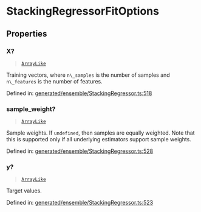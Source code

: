 # StackingRegressorFitOptions

## Properties

### X?

> [`ArrayLike`](../types/ArrayLike.md)

Training vectors, where `n\_samples` is the number of samples and `n\_features` is the number of features.

Defined in:  [generated/ensemble/StackingRegressor.ts:518](https://github.com/transitive-bullshit/scikit-learn-ts/blob/b59c1ff/packages/sklearn/src/generated/ensemble/StackingRegressor.ts#L518)

### sample\_weight?

> [`ArrayLike`](../types/ArrayLike.md)

Sample weights. If `undefined`, then samples are equally weighted. Note that this is supported only if all underlying estimators support sample weights.

Defined in:  [generated/ensemble/StackingRegressor.ts:528](https://github.com/transitive-bullshit/scikit-learn-ts/blob/b59c1ff/packages/sklearn/src/generated/ensemble/StackingRegressor.ts#L528)

### y?

> [`ArrayLike`](../types/ArrayLike.md)

Target values.

Defined in:  [generated/ensemble/StackingRegressor.ts:523](https://github.com/transitive-bullshit/scikit-learn-ts/blob/b59c1ff/packages/sklearn/src/generated/ensemble/StackingRegressor.ts#L523)
